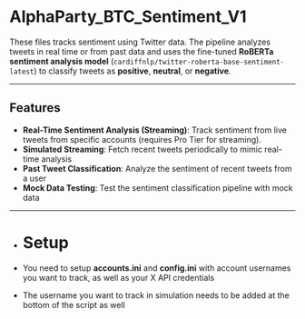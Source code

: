 # AlphaParty_BTC_Sentiment_V1

These files tracks sentiment using Twitter data. The pipeline analyzes tweets in real time or from past data and uses the fine-tuned **RoBERTa sentiment analysis model** (`cardiffnlp/twitter-roberta-base-sentiment-latest`) to classify tweets as **positive**, **neutral**, or **negative**.

---

## Features

- **Real-Time Sentiment Analysis (Streaming)**: Track sentiment from live tweets from specific accounts (requires Pro Tier for streaming).
- **Simulated Streaming**: Fetch recent tweets periodically to mimic real-time analysis
- **Past Tweet Classification**: Analyze the sentiment of recent tweets from a user
- **Mock Data Testing**: Test the sentiment classification pipeline with mock data

---

- # Setup

- You need to setup **accounts.ini** and **config.ini** with account usernames you want to track, as well as your X API credentials
- The username you want to track in simulation needs to be added at the bottom of the script as well
